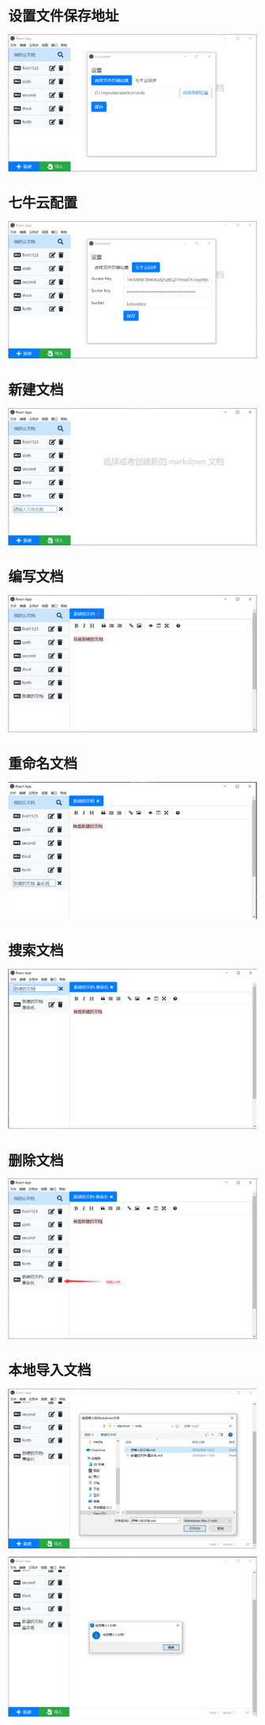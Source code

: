 # 设置文件保存地址

![](./media/设置文档保存位置.png)

# 七牛云配置

![](./media/七牛云配置.png)

# 新建文档

![](./media/新建.png)

# 编写文档

![](./media/编写新建的文档.png)

# 重命名文档

![](./media/重命名文档.png)

# 搜索文档

![](./media/搜索文档.png)

# 删除文档

![](./media/删除文档.png)

# 本地导入文档

![](./media/本地导入文档.png)

![](./media/本地导入文档成功.png)